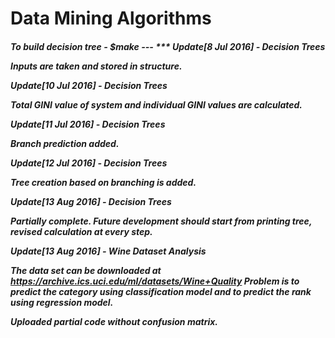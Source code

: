 <h1> Data Mining Algorithms

<h5>To build decision tree - $make
---
***
Update[8 Jul 2016] - Decision Trees

Inputs are taken and stored in structure.

Update[10 Jul 2016] - Decision Trees

Total GINI value of system and individual GINI values are calculated.

Update[11 Jul 2016] - Decision Trees

Branch prediction added.

Update[12 Jul 2016] - Decision Trees

Tree creation based on branching is added.

Update[13 Aug 2016] - Decision Trees

Partially complete. Future development should start from printing tree, revised calculation at every step.

Update[13 Aug 2016] - Wine Dataset Analysis

The data set can be downloaded at https://archive.ics.uci.edu/ml/datasets/Wine+Quality
Problem is to predict the category using classification model and to predict the rank using regression model.

Uploaded partial code without confusion matrix. 
